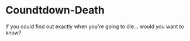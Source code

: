 # Coundtdown-Death
If you could find out exactly when you're going to die... would you want to know?
